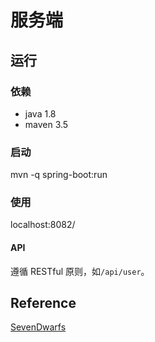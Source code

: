 # 服务端

## 运行

### 依赖
* java 1.8
* maven 3.5

### 启动
mvn -q spring-boot:run

### 使用
localhost:8082/

#### API
遵循 RESTful 原则，如`/api/user`。

## Reference
[SevenDwarfs](https://github.com/SevenDwarfs/WebService)
